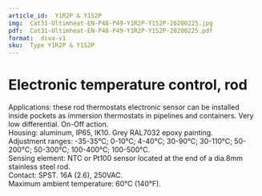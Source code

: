 ```yaml
---
article_id:  Y1R2P & Y1S2P
img:  Cat31-Ultimheat-EN-P48-P49-Y1R2P-Y1S2P-20200225.jpg
pdf:  Cat31-Ultimheat-EN-P48-P49-Y1R2P-Y1S2P-20200225.pdf
format:  diva-v1
sku:  Type Y1R2P & Y1S2P
---
```

# Electronic temperature control, rod

Applications: these rod thermostats electronic sensor can be installed inside 
pockets as immersion thermostats in pipelines and containers. 
Very low differential. On-Off action.  
Housing: aluminum, IP65, IK10. Grey RAL7032 epoxy painting.  
Adjustment ranges: -35-35°C; 0-10°C; 4-40°C; 30-90°C; 30-110°C; 
50- 200°C; 50-300°C; 100-400°C; 100-500°C.  
Sensing element: NTC or Pt100 sensor located at the end of a dia.8mm stainless steel rod.  
Contact: SPST. 16A (2.6), 250VAC.  
Maximum ambient temperature: 60°C (140°F).  

